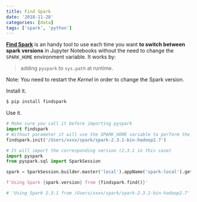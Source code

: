 ```yaml
---
title: Find Spark
date: '2018-11-28'
categories: [data]
tags: ['spark', 'python']
---
```


**[Find Spark][LK-1]** is an handy tool to use each time you want **to switch between spark versions** in Jupyter Notebooks without the need to change the `SPARK_HOME` environment variable. It works by:

> adding `pyspark` to `sys.path` at runtime.

Note: You need to restart the *Kernel* in order to change the Spark version.

Install it.

```bash
$ pip install findspark
```

Use it.

```python
# Make sure you call it before importing pyspark
import findspark
# Without parameter it will use the SPARK_HOME variable to perform the init
findspark.init('/Users/xxxx/spark/spark-2.3.1-bin-hadoop2.7')

# It will import the corresponding version (2.3.1 in this case)
import pyspark
from pyspark.sql import SparkSession

spark = SparkSession.builder.master('local').appName('spark-local').getOrCreate()

f'Using Spark {spark.version} from {findspark.find()}'

# 'Using Spark 2.3.1 from /Users/xxxx/spark/spark-2.3.1-bin-hadoop2.7'
```

[LK-1]: https://github.com/minrk/findspark